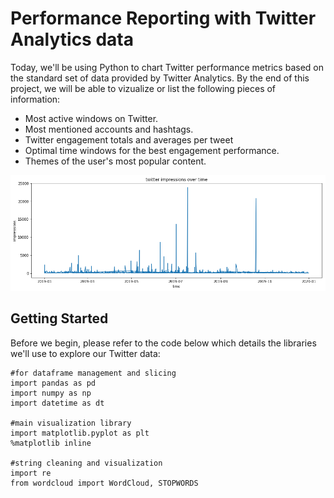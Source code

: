 # Performance Reporting with Twitter Analytics data

Today, we'll be using Python to chart Twitter performance metrics based on the standard set of data provided by Twitter Analytics. By the end of this project, we will be able to vizualize or list the following pieces of information:

- Most active windows on Twitter.
- Most mentioned accounts and hashtags.
- Twitter engagement totals and averages per tweet
- Optimal time windows for the best engagement performance.
- Themes of the user's most popular content.

![](https://github.com/gtieng/twitter_analytics/blob/master/readme_images/yearly_impressions.png)

## Getting Started
Before we begin, please refer to the code below which details the libraries we'll use to explore our Twitter data:

```
#for dataframe management and slicing
import pandas as pd
import numpy as np
import datetime as dt

#main visualization library
import matplotlib.pyplot as plt
%matplotlib inline

#string cleaning and visualization
import re
from wordcloud import WordCloud, STOPWORDS
```
